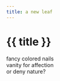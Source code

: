 ```yaml
---
title: a new leaf
---
```


# {{ title }}

fancy colored nails  
vanity for affection  
or deny nature?
